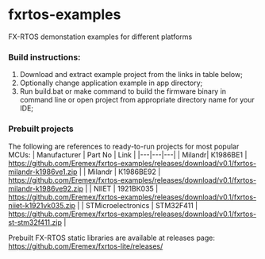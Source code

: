 # fxrtos-examples
FX-RTOS demonstation examples for different platforms
### Build instructions:
1. Download and extract example project from the links in table below;
2. Optionally change application example in app directory;
3. Run build.bat or make command to build the firmware binary in command line or open project from appropriate directory name for your IDE;
### Prebuilt projects
The following are references to ready-to-run projects for most popular MCUs:
| Manufacturer | Part No | Link |
|---|---|---|
| Milandr| К1986ВЕ1 | https://github.com/Eremex/fxrtos-examples/releases/download/v0.1/fxrtos-milandr-k1986ve1.zip |
| Milandr | К1986ВЕ92 | https://github.com/Eremex/fxrtos-examples/releases/download/v0.1/fxrtos-milandr-k1986ve92.zip |
| NIIET | 1921ВК035 | https://github.com/Eremex/fxrtos-examples/releases/download/v0.1/fxrtos-niiet-k1921vk035.zip |
| STMicroelectronics | STM32F411 | https://github.com/Eremex/fxrtos-examples/releases/download/v0.1/fxrtos-st-stm32f411.zip |

Prebuilt FX-RTOS static libraries are available at releases page: https://github.com/Eremex/fxrtos-lite/releases/
